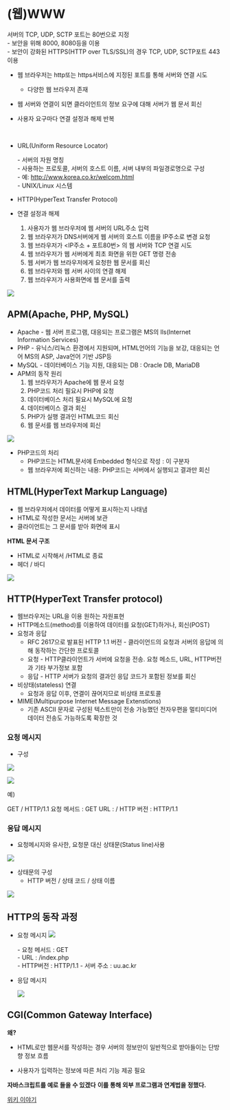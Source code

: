 # (웹)WWW

서버의 TCP, UDP, SCTP 포트는 80번으로 지정  
\- 보안을 위해 8000, 8080등을 이용  
\- 보안이 강화된 HTTPS(HTTP over TLS/SSL)의 경우 TCP, UDP, SCTP포트 443 이용

- 웹 브라우저는 http또는 https서비스에 지정된 포트를 통해 서버와 연결 시도

  - 다양한 웹 브라우저 존재

- 웹 서버와 연결이 되면 클라이언트의 정보 요구에 대해 서버가 웹 문서 회신

- 사용자 요구마다 연결 설정과 해제 반복

  ​

- URL(Uniform Resource Locator)  

  \- 서버의 자원 명칭  
  \- 사용하는 프로토콜, 서버의 호스트 이름, 서버 내부의 파일경로명으로 구성  
  \- 예: http://www.korea.co.kr/welcom.html  
  \- UNIX/Linux 시스템

- HTTP(HyperText Transfer Protocol)

- 연결 설정과 해제

  1. 사용자가 웹 브라우저에 웹 서버의 URL주소 입력
  2. 웹 브라우저가 DNS서버에게 웹 서버의 호스트 이름을 IP주소로 변경 요청
  3. 웹 브라우저가 \<IP주소 + 포트80번> 의 웹 서버와 TCP 연결 시도
  4. 웹 브라우저가 웹 서버에게 최초 화면을 위한 GET 명령 전송
  5. 웹 서버가 웹 브라우저에게 요청한 웹 문서를 회신
  6. 웹 브라우저와 웹 서버 사이의 연결 해제
  7. 웹 브라우저가 사용화면에 웹 문서를 출력

![](https://ws2.sinaimg.cn/large/006tKfTcgy1foev0moyqlj314r0s5dmf.jpg)





## APM(Apache, PHP, MySQL)

- Apache - 웹 서버 프로그램, 대응되는 프로그램은 MS의 lls(Internet Information Services)
- PHP - 유닉스/리눅스 환경에서 지원되며, HTML언어의 기능을 보강, 대응되는 언어 MS의 ASP, Java언어 기반 JSP등
- MySQL - 데이터베이스 기능 지원, 대응되는 DB : Oracle DB, MariaDB
- APM의 동작 원리
  1. 웹 브라우저가 Apache에 웹 문서 요청
  2. PHP코드 처리 필요시 PHP에 요청
  3. 데이터베이스 처리 필요시 MySQL에 요청
  4. 데이터베이스 결과 회신
  5. PHP가 실행 결과인 HTML코드 회신
  6. 웹 문서를 웹 브라우저에 회신

![](https://ws3.sinaimg.cn/large/006tKfTcgy1foev0a4k37j31690zf7bm.jpg)



- PHP코드의 처리
  - PHP코드는 HTML문서에 Embedded 형식으로 작성 : <? 와 ?>이 구분자
  - 웹 브라우저에 회신하는 내용: PHP코드는 서버에서 실행되고 결과만 회신



## HTML(HyperText Markup Language)

- 웹 브라우저에서 데이터를 어떻게 표시하는지 나태냄
- HTML로 작성한 문서는 서버에 보관
- 클라이언트는 그 문서를 받아 화면에 표시



**HTML 문서 구조**

- HTML로 시작해서 /HTML로 종료
- 헤더 / 바디

![](https://ws3.sinaimg.cn/large/006tKfTcgy1foev3wu55hj31kw0njq8l.jpg)



## HTTP(HyperText Transfer protocol)

- 웹브라우저는 URL을 이용 원하는 자원표현
- HTTP메소드(method)를 이용하여 데이터를 요청(GET)하거나, 회신(POST)
- 요청과 응답
  - RFC 2617으로 발표된 HTTP 1.1 버전 - 클라이언드의 요청과 서버의 응답에 의해 동작하는 간단한 프로토콜
  - 요청 - HTTP클라이언트가 서버에 요청을 전송. 요청 메소드, URL, HTTP버전과 기타 부가정보 포함
  - 응답 - HTTP 서버가 요청의 결과인 응답 코드가 포함된 정보를 회신
- 비상태(stateless) 연결
  - 요청과 응답 이후, 연결이 끊어지므로 비상태 프로토콜
- MIME(Multipurpose Internet Message Extenstions)
  - 기존 ASCII 문자로 구성된 텍스트만이 전송 가능했던 전자우편을 멀티미디어 데이터 전송도 가능하도록 확장한 것



### 요청 메시지

- 구성

![](https://ws4.sinaimg.cn/large/006tKfTcgy1foev9gckraj31kw10tq9v.jpg)



![](https://ws3.sinaimg.cn/large/006tKfTcgy1foev9vn1avj31kw0krnbr.jpg)

예)

GET / HTTP/1.1
요청 메서드 : GET
URL : /
HTTP 버전 : HTTP/1.1



### 응답 메시지

- 요청메시지와 유사한, 요청문 대신 상태문(Status line)사용

![](https://ws2.sinaimg.cn/large/006tKfTcgy1foevb1g7wmj31k912fq99.jpg)

- 상태문의 구성
  - HTTP 버전 / 상태 코드 / 상태 이름

![](https://ws4.sinaimg.cn/large/006tKfTcgy1foevbm62t0j31h50ppgxe.jpg)





## HTTP의 동작 과정

- 요청 메시지
  ![](https://ws4.sinaimg.cn/large/006tKfTcgy1foevc2v9bcj31kw0b2div.jpg)

  \- 요청 메서드 : GET  
  \- URL : /index.php  
  \- HTTP버전 : HTTP/1.1
  \- 서버 주소 : uu.ac.kr

- 응답 메시지

  ![](https://ws4.sinaimg.cn/large/006tKfTcgy1foevd3qjw2j31kq14aaro.jpg)



## CGI(Common Gateway Interface)

**왜?**

- HTML로만 웹문서를 작성하는 경우 서버의 정보만이 일반적으로 받아들이는 단방향 정보 흐름


- 사용자가 입력하는 정보에 따른 처리 기능 제공 필요

**자바스크립트를 예로 들을 수 있겠다** **이를 통해 외부 프로그램과 연계법을 정했다.**

[위키 이야기](https://ko.wikipedia.org/wiki/공용_게이트웨이_인터페이스)

